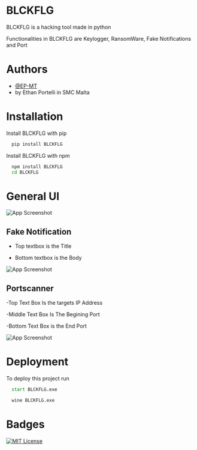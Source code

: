 
# BLCKFLG

BLCKFLG is a hacking tool made in python

Functionalities in BLCKFLG are Keylogger, RansomWare,  Fake Notifications and Port

# Authors

- [@EP-MT](https://www.github.com/EP-MT)
- by Ethan Portelli in SMC Malta


# Installation

Install BLCKFLG with pip

```cmd
  pip install BLCKFLG
```

Install BLCKFLG with npm
```bash
  npm install BLCKFLG
  cd BLCKFLG
```
    
# General UI

![App Screenshot](https://i.imgur.com/7V6rQJn.png)
## 
## Fake Notification

- Top textbox is the Title 

- Bottom textbox is the Body

![App Screenshot](https://i.imgur.com/m2j4c2Z.png)

## 
## Portscanner 

-Top Text Box Is the targets IP Address

-Middle Text Box Is The Begining Port 

-Bottom Text Box is the End Port

![App Screenshot](https://i.imgur.com/lelQKL2.png)


# Deployment

To deploy this project run

```cmd
  start BLCKFLG.exe
```

```bash
  wine BLCKFLG.exe
```


# Badges

[![MIT License](https://img.shields.io/badge/License-MIT-green.svg)](https://choosealicense.com/licenses/mit/)


